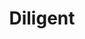 ---
title: "Diligent"

feat:
  types: ["General"]
  benefit: |
    You get a +2 bonus on all {% skill_link appraise %} checks and {% skill_link decipher-script %} checks.
---